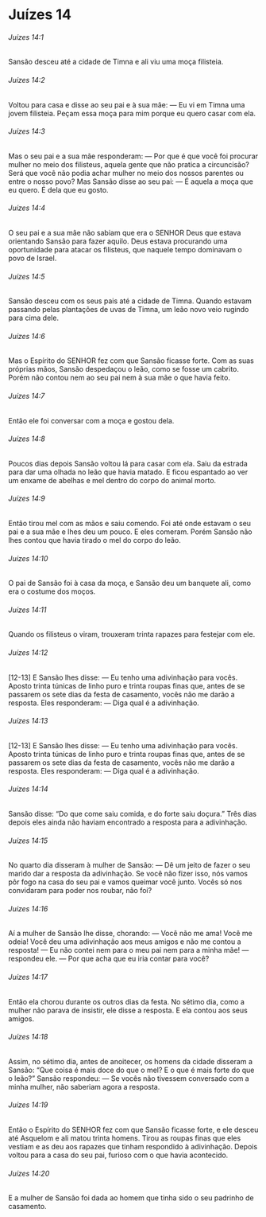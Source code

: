 # Juízes 14

###### Juízes 14:1

Sansão desceu até a cidade de Timna e ali viu uma moça filisteia.

###### Juízes 14:2

Voltou para casa e disse ao seu pai e à sua mãe: — Eu vi em Timna uma jovem filisteia. Peçam essa moça para mim porque eu quero casar com ela.

###### Juízes 14:3

Mas o seu pai e a sua mãe responderam: — Por que é que você foi procurar mulher no meio dos filisteus, aquela gente que não pratica a circuncisão? Será que você não podia achar mulher no meio dos nossos parentes ou entre o nosso povo? Mas Sansão disse ao seu pai: — É aquela a moça que eu quero. É dela que eu gosto.

###### Juízes 14:4

O seu pai e a sua mãe não sabiam que era o SENHOR Deus que estava orientando Sansão para fazer aquilo. Deus estava procurando uma oportunidade para atacar os filisteus, que naquele tempo dominavam o povo de Israel.

###### Juízes 14:5

Sansão desceu com os seus pais até a cidade de Timna. Quando estavam passando pelas plantações de uvas de Timna, um leão novo veio rugindo para cima dele.

###### Juízes 14:6

Mas o Espírito do SENHOR fez com que Sansão ficasse forte. Com as suas próprias mãos, Sansão despedaçou o leão, como se fosse um cabrito. Porém não contou nem ao seu pai nem à sua mãe o que havia feito.

###### Juízes 14:7

Então ele foi conversar com a moça e gostou dela.

###### Juízes 14:8

Poucos dias depois Sansão voltou lá para casar com ela. Saiu da estrada para dar uma olhada no leão que havia matado. E ficou espantado ao ver um enxame de abelhas e mel dentro do corpo do animal morto.

###### Juízes 14:9

Então tirou mel com as mãos e saiu comendo. Foi até onde estavam o seu pai e a sua mãe e lhes deu um pouco. E eles comeram. Porém Sansão não lhes contou que havia tirado o mel do corpo do leão.

###### Juízes 14:10

O pai de Sansão foi à casa da moça, e Sansão deu um banquete ali, como era o costume dos moços.

###### Juízes 14:11

Quando os filisteus o viram, trouxeram trinta rapazes para festejar com ele.

###### Juízes 14:12

[12-13] E Sansão lhes disse: — Eu tenho uma adivinhação para vocês. Aposto trinta túnicas de linho puro e trinta roupas finas que, antes de se passarem os sete dias da festa de casamento, vocês não me darão a resposta. Eles responderam: — Diga qual é a adivinhação.

###### Juízes 14:13

[12-13] E Sansão lhes disse: — Eu tenho uma adivinhação para vocês. Aposto trinta túnicas de linho puro e trinta roupas finas que, antes de se passarem os sete dias da festa de casamento, vocês não me darão a resposta. Eles responderam: — Diga qual é a adivinhação.

###### Juízes 14:14

Sansão disse: “Do que come saiu comida, e do forte saiu doçura.” Três dias depois eles ainda não haviam encontrado a resposta para a adivinhação.

###### Juízes 14:15

No quarto dia disseram à mulher de Sansão: — Dê um jeito de fazer o seu marido dar a resposta da adivinhação. Se você não fizer isso, nós vamos pôr fogo na casa do seu pai e vamos queimar você junto. Vocês só nos convidaram para poder nos roubar, não foi?

###### Juízes 14:16

Aí a mulher de Sansão lhe disse, chorando: — Você não me ama! Você me odeia! Você deu uma adivinhação aos meus amigos e não me contou a resposta! — Eu não contei nem para o meu pai nem para a minha mãe! — respondeu ele. — Por que acha que eu iria contar para você?

###### Juízes 14:17

Então ela chorou durante os outros dias da festa. No sétimo dia, como a mulher não parava de insistir, ele disse a resposta. E ela contou aos seus amigos.

###### Juízes 14:18

Assim, no sétimo dia, antes de anoitecer, os homens da cidade disseram a Sansão: “Que coisa é mais doce do que o mel? E o que é mais forte do que o leão?” Sansão respondeu: — Se vocês não tivessem conversado com a minha mulher, não saberiam agora a resposta.

###### Juízes 14:19

Então o Espírito do SENHOR fez com que Sansão ficasse forte, e ele desceu até Asquelom e ali matou trinta homens. Tirou as roupas finas que eles vestiam e as deu aos rapazes que tinham respondido à adivinhação. Depois voltou para a casa do seu pai, furioso com o que havia acontecido.

###### Juízes 14:20

E a mulher de Sansão foi dada ao homem que tinha sido o seu padrinho de casamento.

